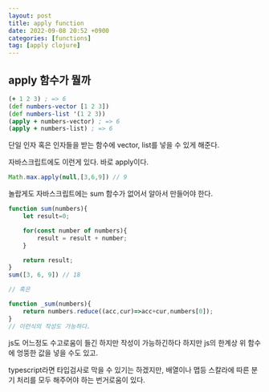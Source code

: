 ```yaml
---
layout: post
title: apply function
date: 2022-09-08 20:52 +0900
categories: [functions]
tag: [apply clojure]
---
```


## apply 함수가 뭘까

```clojure
(+ 1 2 3) ; => 6
(def numbers-vector [1 2 3])
(def numbers-list '(1 2 3))
(apply + numbers-vector) ; => 6
(apply + numbers-list) ; => 6
```
단일 인자 혹은 인자들을 받는 함수에 vector, list를 넣을 수 있게 해준다.

자바스크립트에도 이런게 있다. 바로 apply이다.
```js
Math.max.apply(null,[3,6,9]) // 9
```

놀랍게도 자바스크립트에는 sum 함수가 없어서 알아서 만들어야 한다.
```js
function sum(numbers){
    let result=0;

    for(const number of numbers){
        result = result + number;
    }

    return result;
}
sum([3, 6, 9]) // 18

// 혹은

function _sum(numbers){
    return numbers.reduce((acc,cur)=>acc+cur,numbers[0]);
}
// 이런식의 작성도 가능하다.
```
js도 어느정도 수고로움이 들긴 하지만 작성이 가능하긴하다 하지만 js의 한계상
위 함수에 엉뚱한 값을 넣을 수도 있고.

typescript라면 타입검사로 막을 수 있기는 하겠지만,
배열이나 맵등 스칼라에 따른 분기 처리를 모두 해주어야 하는 번거로움이 있다.



